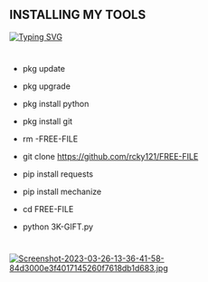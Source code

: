 ## INSTALLING MY TOOLS

[![Typing SVG](https://readme-typing-svg.demolab.com?font=Fira+Code&size=35&pause=1000&color=F70000&width=435&lines=RS+ROCKY+FREE-FILE)](https://git.io/typing-svg)


#
- pkg update

- pkg upgrade

- pkg install python

- pkg install git

- rm -FREE-FILE

- git clone https://github.com/rcky121/FREE-FILE

- pip install requests

- pip install mechanize 

- cd FREE-FILE

- python 3K-GIFT.py


#
[![Screenshot-2023-03-26-13-36-41-58-84d3000e3f4017145260f7618db1d683.jpg](https://i.postimg.cc/y8LNZ4j2/Screenshot-2023-03-26-13-36-41-58-84d3000e3f4017145260f7618db1d683.jpg)](https://postimg.cc/hX7nkYH0)
